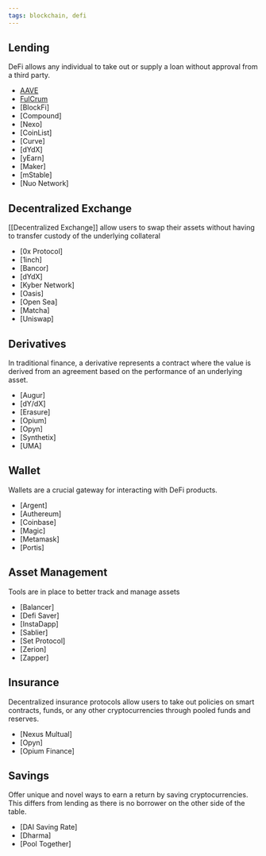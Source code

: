 ```yaml
---
tags: blockchain, defi
---
```


## Lending
DeFi allows any individual to take out or supply a loan without approval from a third party.
- [AAVE](https://app.aave.com/markets)
- [FulCrum](https://fulcrum.trade/)
- [BlockFi]
- [Compound]
- [Nexo]
- [CoinList]
- [Curve]
- [dYdX]
- [yEarn]
- [Maker]
- [mStable]
- [Nuo Network]

## Decentralized Exchange
[[Decentralized Exchange]] allow users to swap their assets without having to transfer custody of the underlying collateral
- [0x Protocol]
- [1inch]
- [Bancor]
- [dYdX]
- [Kyber Network]
- [Oasis]
- [Open Sea]
- [Matcha]
- [Uniswap]

## Derivatives
In traditional finance, a derivative represents a contract where the value is derived from an agreement based on the performance of an underlying asset.
- [Augur]
- [dY/dX]
- [Erasure]
- [Opium]
- [Opyn]
- [Synthetix]
- [UMA]

## Wallet
Wallets are a crucial gateway for interacting with DeFi products.
- [Argent]
- [Authereum]
- [Coinbase]
- [Magic]
- [Metamask]
- [Portis]

## Asset Management
Tools are in place to better track and manage assets
- [Balancer]
-  [Defi Saver]
-  [InstaDapp]
-  [Sablier]
-  [Set Protocol]
-  [Zerion]
-  [Zapper]

## Insurance
Decentralized insurance protocols allow users to take out policies on smart contracts, funds, or any other cryptocurrencies through pooled funds and reserves.
- [Nexus Multual]
- [Opyn]
- [Opium Finance]

## Savings
Offer unique and novel ways to earn a return by saving cryptocurrencies. This differs from lending as there is no borrower on the other side of the table.
- [DAI Saving Rate]
- [Dharma]
- [Pool Together]

